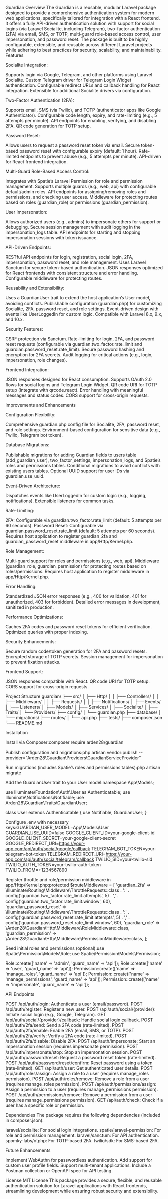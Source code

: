Guardian
Overview
The Guardian is a reusable, modular Laravel package designed to provide a comprehensive authentication system for modern web applications, specifically tailored for integration with a React frontend. It offers a fully API-driven authentication solution with support for social logins (via Laravel Socialite, including Telegram), two-factor authentication (2FA) via email, SMS, or TOTP, multi-guard role-based access control, user impersonation, and password reset. The package is built to be highly configurable, extensible, and reusable across different Laravel projects while adhering to best practices for security, scalability, and maintainability.
Features

Socialite Integration:

Supports login via Google, Telegram, and other platforms using Laravel Socialite.
Custom Telegram driver for Telegram Login Widget authentication.
Configurable redirect URLs and callback handling for React integration.
Extensible for additional Socialite drivers via configuration.


Two-Factor Authentication (2FA):

Supports email, SMS (via Twilio), and TOTP (authenticator apps like Google Authenticator).
Configurable code length, expiry, and rate-limiting (e.g., 5 attempts per minute).
API endpoints for enabling, verifying, and disabling 2FA.
QR code generation for TOTP setup.


Password Reset:

Allows users to request a password reset token via email.
Secure token-based password reset with configurable expiry (default: 1 hour).
Rate-limited endpoints to prevent abuse (e.g., 5 attempts per minute).
API-driven for React frontend integration.


Multi-Guard Role-Based Access Control:

Integrates with Spatie’s Laravel Permission for role and permission management.
Supports multiple guards (e.g., web, api) with configurable default/admin roles.
API endpoints for assigning/removing roles and permissions, and checking user access.
Middleware for protecting routes based on roles (guardian_role) or permissions (guardian_permission).


User Impersonation:

Allows authorized users (e.g., admins) to impersonate others for support or debugging.
Secure session management with audit logging in the impersonation_logs table.
API endpoints for starting and stopping impersonation sessions with token issuance.


API-Driven Endpoints:

RESTful API endpoints for login, registration, social login, 2FA, impersonation, password reset, and role management.
Uses Laravel Sanctum for secure token-based authentication.
JSON responses optimized for React frontends with consistent structure and error handling.
Configurable middleware for protecting routes.


Reusability and Extensibility:

Uses a GuardianUser trait to extend the host application’s User model, avoiding conflicts.
Publishable configuration (guardian.php) for customizing Socialite, 2FA, password reset, and role settings.
Event-driven design with events like UserLoggedIn for custom logic.
Compatible with Laravel 8.x, 9.x, and 10.x.


Security Features:

CSRF protection via Sanctum.
Rate-limiting for login, 2FA, and password reset requests (configurable via guardian.two_factor.rate_limit and guardian.password_reset.rate_limit).
Secure password hashing and encryption for 2FA secrets.
Audit logging for critical actions (e.g., login, impersonation, role changes).


Frontend Integration:

JSON responses designed for React consumption.
Supports OAuth 2.0 flows for social logins and Telegram Login Widget.
QR code URI for TOTP setup (integrate with qrcode.react).
Error handling with meaningful messages and status codes.
CORS support for cross-origin requests.



Improvements and Enhancements

Configuration Flexibility:

Comprehensive guardian.php config file for Socialite, 2FA, password reset, and role settings.
Environment-based configuration for sensitive data (e.g., Twilio, Telegram bot token).


Database Migrations:

Publishable migrations for adding Guardian fields to users table (add_guardian_user), two_factor_settings, impersonation_logs, and Spatie’s roles and permissions tables.
Conditional migrations to avoid conflicts with existing users tables.
Optional UUID support for user IDs via guardian.use_uuid.


Event-Driven Architecture:

Dispatches events like UserLoggedIn for custom logic (e.g., logging, notifications).
Extensible listeners for common tasks.


Rate-Limiting:

2FA: Configurable via guardian.two_factor.rate_limit (default: 5 attempts per 60 seconds).
Password Reset: Configurable via guardian.password_reset.rate_limit (default: 5 attempts per 60 seconds).
Requires host application to register guardian_2fa and guardian_password_reset middleware in app/Http/Kernel.php.


Role Management:

Multi-guard support for roles and permissions (e.g., web, api).
Middleware (guardian_role, guardian_permission) for protecting routes based on roles/permissions.
Requires host application to register middleware in app/Http/Kernel.php.


Error Handling:

Standardized JSON error responses (e.g., 400 for validation, 401 for unauthorized, 403 for forbidden).
Detailed error messages in development, sanitized in production.


Performance Optimizations:

Caches 2FA codes and password reset tokens for efficient verification.
Optimized queries with proper indexing.


Security Enhancements:

Secure random code/token generation for 2FA and password resets.
Encrypted storage of TOTP secrets.
Session management for impersonation to prevent fixation attacks.


Frontend Support:

JSON responses compatible with React.
QR code URI for TOTP setup.
CORS support for cross-origin requests.



Project Structure
guardian/
├── src/
│   ├── Http/
│   │   ├── Controllers/
│   │   ├── Middleware/
│   │   ├── Requests/
│   │   ├── Notifications/
│   ├── Events/
│   ├── Listeners/
│   ├── Models/
│   ├── Services/
│   ├── Socialite/
│   ├── Traits/
│   └── Providers/
├── config/
│   └── guardian.php
├── database/
│   └── migrations/
├── routes/
│   └── api.php
├── tests/
├── composer.json
└── README.md

Installation

Install via Composer:composer require arden28/guardian


Publish configuration and migrations:php artisan vendor:publish --provider="Arden28\Guardian\Providers\GuardianServiceProvider"


Run migrations (includes Spatie’s roles and permissions tables):php artisan migrate


Add the GuardianUser trait to your User model:namespace App\Models;

use Illuminate\Foundation\Auth\User as Authenticatable;
use Illuminate\Notifications\Notifiable;
use Arden28\Guardian\Traits\GuardianUser;

class User extends Authenticatable
{
    use Notifiable, GuardianUser;
}


Configure .env with necessary keys:GUARDIAN_USER_MODEL=App\Models\User
GUARDIAN_USE_UUID=false
GOOGLE_CLIENT_ID=your-google-client-id
GOOGLE_CLIENT_SECRET=your-google-client-secret
GOOGLE_REDIRECT_URI=https://your-app.com/api/auth/social/google/callback
TELEGRAM_BOT_TOKEN=your-telegram-bot-token
TELEGRAM_REDIRECT_URI=https://your-app.com/api/auth/social/telegram/callback
TWILIO_SID=your-twilio-sid
TWILIO_AUTH_TOKEN=your-twilio-auth-token
TWILIO_FROM=+1234567890


Register throttle and role/permission middleware in app/Http/Kernel.php:protected $routeMiddleware = [
    'guardian_2fa' => \Illuminate\Routing\Middleware\ThrottleRequests::class . ':' . config('guardian.two_factor.rate_limit.attempts', 5) . ',' . config('guardian.two_factor.rate_limit.window', 60),
    'guardian_password_reset' => \Illuminate\Routing\Middleware\ThrottleRequests::class . ':' . config('guardian.password_reset.rate_limit.attempts', 5) . ',' . config('guardian.password_reset.rate_limit.window', 60),
    'guardian_role' => \Arden28\Guardian\Http\Middleware\RoleMiddleware::class,
    'guardian_permission' => \Arden28\Guardian\Http\Middleware\PermissionMiddleware::class,
];


Seed initial roles and permissions (optional):use Spatie\Permission\Models\Role;
use Spatie\Permission\Models\Permission;

Role::create(['name' => 'admin', 'guard_name' => 'api']);
Role::create(['name' => 'user', 'guard_name' => 'api']);
Permission::create(['name' => 'manage_roles', 'guard_name' => 'api']);
Permission::create(['name' => 'manage_permissions', 'guard_name' => 'api']);
Permission::create(['name' => 'impersonate', 'guard_name' => 'api']);



API Endpoints

POST /api/auth/login: Authenticate a user (email/password).
POST /api/auth/register: Register a new user.
POST /api/auth/social/{provider}: Initiate social login (e.g., Google, Telegram).
GET /api/auth/social/{provider}/callback: Handle social login callback.
POST /api/auth/2fa/send: Send a 2FA code (rate-limited).
POST /api/auth/2fa/enable: Enable 2FA (email, SMS, or TOTP).
POST /api/auth/2fa/verify: Verify a 2FA code (rate-limited).
POST /api/auth/2fa/disable: Disable 2FA.
POST /api/auth/impersonate: Start an impersonation session (requires impersonate permission).
POST /api/auth/impersonate/stop: Stop an impersonation session.
POST /api/auth/password/reset: Request a password reset token (rate-limited).
POST /api/auth/password/reset/confirm: Reset password using a token (rate-limited).
GET /api/auth/user: Get authenticated user details.
POST /api/auth/roles/assign: Assign a role to a user (requires manage_roles permission).
POST /api/auth/roles/remove: Remove a role from a user (requires manage_roles permission).
POST /api/auth/permissions/assign: Assign a permission to a user (requires manage_permissions permission).
POST /api/auth/permissions/remove: Remove a permission from a user (requires manage_permissions permission).
GET /api/auth/check: Check if a user has a specific role or permission.

Dependencies
The package requires the following dependencies (included in composer.json):

laravel/socialite: For social login integrations.
spatie/laravel-permission: For role and permission management.
laravel/sanctum: For API authentication.
spomky-labs/otphp: For TOTP-based 2FA.
twilio/sdk: For SMS-based 2FA.

Future Enhancements

Implement WebAuthn for passwordless authentication.
Add support for custom user profile fields.
Support multi-tenant applications.
Include a Postman collection or OpenAPI spec for API testing.

License
MIT License
This package provides a secure, flexible, and reusable authentication solution for Laravel applications with React frontends, streamlining development while ensuring robust security and extensibility.